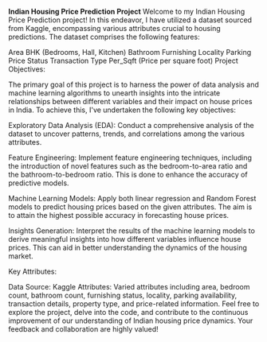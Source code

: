 **Indian Housing Price Prediction Project**
Welcome to my Indian Housing Price Prediction project! In this endeavor, I have utilized a dataset sourced from Kaggle, encompassing various attributes crucial to housing predictions. The dataset comprises the following features:

Area
BHK (Bedrooms, Hall, Kitchen)
Bathroom
Furnishing
Locality
Parking
Price
Status
Transaction
Type
Per_Sqft (Price per square foot)
Project Objectives:

The primary goal of this project is to harness the power of data analysis and machine learning algorithms to unearth insights into the intricate relationships between different variables and their impact on house prices in India. To achieve this, I've undertaken the following key objectives:

Exploratory Data Analysis (EDA): Conduct a comprehensive analysis of the dataset to uncover patterns, trends, and correlations among the various attributes.

Feature Engineering: Implement feature engineering techniques, including the introduction of novel features such as the bedroom-to-area ratio and the bathroom-to-bedroom ratio. This is done to enhance the accuracy of predictive models.

Machine Learning Models: Apply both linear regression and Random Forest models to predict housing prices based on the given attributes. The aim is to attain the highest possible accuracy in forecasting house prices.

Insights Generation: Interpret the results of the machine learning models to derive meaningful insights into how different variables influence house prices. This can aid in better understanding the dynamics of the housing market.

Key Attributes:

Data Source: Kaggle
Attributes: Varied attributes including area, bedroom count, bathroom count, furnishing status, locality, parking availability, transaction details, property type, and price-related information.
Feel free to explore the project, delve into the code, and contribute to the continuous improvement of our understanding of Indian housing price dynamics. Your feedback and collaboration are highly valued!
